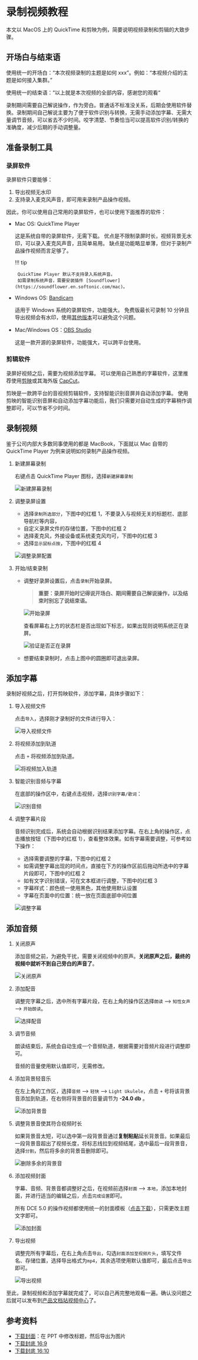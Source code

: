 # 录制视频教程

本文以 MacOS 上的 QuickTime 和剪映为例，简要说明视频录制和剪辑的大致步骤。

## 开场白与结束语

使用统一的开场白：“本次视频录制的主题是如何 xxx”。例如：“本视频介绍的主题是如何接入集群。”

使用统一的结束语：“以上就是本次视频的全部内容，感谢您的观看“

录制期间需要自己解说操作，作为旁白。普通话不标准没关系，后期会使用软件替换。录制期间自己解说主要为了便于软件识别与转换，无需手动添加字幕、无需大量调节音频，可以省去不少时间。咬字清楚、节奏恰当可以提高软件识别/转换的准确度，减少后期的手动调整量。

## 准备录制工具

### 录屏软件

录屏软件只要能够：

1. 导出视频无水印
2. 支持录入麦克风声音，即可用来录制产品操作视频。

因此，你可以使用自己常用的录屏软件，也可以使用下面推荐的软件：

- Mac OS: QuickTime Player
  
    这是系统自带的录屏软件，无需下载。
    优点是不限制录屏时长，视频背景无水印，可以录入麦克风声音，且简单易用。
    缺点是功能略显单薄，但对于录制产品操作视频而言足够了。

    !!! tip

       QuickTime Player 默认不支持录入系统声音。
       如需录制系统声音，需要安装插件 [Soundflower](https://soundflower.en.softonic.com/mac)。

- Windows OS: [Bandicam](https://www.bandicam.cn/)
  
    适用于 Windows 系统的录屏软件，功能强大。
    免费版最长可录制 10 分钟且导出视频会有水印，使用[其他版本](https://pan.baidu.com/s/1454QrpmxV2tyd4lM2sR_dQ)可以避免这个问题。

- Mac/Windows OS：[OBS Studio](https://obsproject.com/)

    这是一款开源的录屏软件，功能强大，可以跨平台使用。

### 剪辑软件

录屏好视频之后，需要为视频添加字幕。
可以使用自己熟悉的字幕软件，这里推荐使用[剪映](https://www.capcut.cn/)或其海外版 [CapCut](https://www.capcut.com/zh-tw/)。

剪映是一款跨平台的音视频剪辑软件，支持智能识别音屏并自动添加字幕。
使用剪映的智能识别音屏和自动添加字幕功能后，我们只需要对自动生成的字幕稍作调整即可，可以节省不少时间。

## 录制视频

鉴于公司内部大多数同事使用的都是 MacBook，下面就以 Mac 自带的 QuickTime Player 为例来说明如何录制产品操作视频。

1. 新建屏幕录制
   
    右键点击 QuickTime Player 图标，选择`新建屏幕录制`

    ![新建屏幕录制](images/create-1.png)

2. 调整录屏设置

    - 选择`录制所选部分`，下图中的红框 1，不要录入与视频无关的标题栏、底部导航栏等内容，
    - 自定义录屏文件的存储位置，下图中的红框 2
    - 选择麦克风，外接设备或系统麦克风均可，下图中的红框 3
    - 选择`显示鼠标点按`，下图中的红框 4

    ![调整录屏配置](images/create-2.png)

3. 开始/结束录制

    - 调整好录屏设置后，点击`录制`开始录屏。 
  
        > **重要：录屏开始时记得说开场白、期间需要自己解说操作，以及结束时别忘了说结束语。**

        ![开始录屏](images/create-3a.png)
     
        查看屏幕右上方的状态栏是否出现如下标志，如果出现则说明系统正在录屏。
     
        ![验证是否正在录屏](images/create-3b.png)

    - 想要结束录制时，点击上图中的圆圈即可退出录屏。

## 添加字幕

录制好视频之后，打开剪映软件，添加字幕，具体步骤如下：

1. 导入视频文件

    点击`导入`，选择刚才录制好的文件进行导入：
    
    ![导入视频文件](images/lyric-1.png)

2. 将视频添加到轨道
    
    点击 `+` 将视频添加到轨道。
    
    ![将视频加入轨道](images/lyric-2.png)

3. 智能识别音频与字幕
   
    在底部的操作区中，右键点击视频，选择`识别字幕/歌词`：

    ![识别音频](images/lyric-3.png)

4. 调整字幕片段

    音频识别完成后，系统会自动根据识别结果添加字幕。在右上角的操作区，点击播放按钮（下图中的红框 1），查看整体效果。如有字幕需要调整，可参考如下操作：
    
    - 选择需要调整的字幕，下图中的红框 2
    - 如需调整字幕出现的时间点，直接在下方的操作区前后拖动所选中的字幕片段即可，下图中的红框 2
    - 如有文字识别错误，可在文本框进行调整，下图中的红框 3
    - 字幕样式：颜色统一使用黑色，其他使用默认设置
    - 字幕在页面中的位置：统一放在页面底部中间位置

    ![调整字幕](images/lyric-4.png)

## 添加音频

1. 关闭原声
   
    添加音频之前，为避免干扰，需要关闭视频中的原声。**关闭原声之后，最终的视频中就听不到自己旁白的声音了**。

    ![关闭原声](images/voice-mute.png)

2. 添加配音
   
    调整完字幕之后，选中所有字幕片段，在右上角的操作区选择`朗读` --> `知性女声` --> `开始朗读`。

    ![选择配音](images/voice-1.png)

3. 调节音频
   
    朗读结束后，系统会自动生成一个音频轨道，根据需要对音频片段进行调整即可。

    音频的音量使用默认值即可，无需修改。

4. 添加背景轻音乐
   
    在左上角的工作区，选择`音频` --> `轻快` --> `Light Ukulele`，点击 `+` 号将该背景音添加到轨道，在右侧将背景音的音量调节为 **-24.0 db** 。

    ![添加背景音](images/voice-accompany.png)

5. 调整背景音使其符合视频时长

    如果背景音太短，可以选中第一段背景音通过**复制粘贴**延长背景音。如果最后一段背景音超出了视频长度，将标志线拉到视频结尾，选中最后一段背景音，选择`分割`，然后将多余的背景音删除即可。

    ![删除多余的背景音](images/voice-delete.png)

6. 添加视频封面

    字幕、音频、背景音都调整好之后，在视频前选择`封面` --> `本地`，添加本地封面，并进行适当的编辑之后，点击`完成设置`即可。

    所有 DCE 5.0 的操作视频都使用统一的封面模板（[点击下载](images/video-cover.pptx)），只需更改主题文字即可。

    ![添加封面](images/video-cover.png)

7. 导出视频

    调整完所有字幕后，在右上角点击`导出`，勾选`封面添加至视频片头`，填写文件名、存储位置，选择导出格式为`mp4`，其余选项使用默认值即可，最后点击`导出`即可。

    ![导出视频](images/video-export.png)

至此，录制视频和添加字幕就完成了，可以自己再完整地观看一遍。确认没问题之后就可以发布到[产品文档站视频中心](../../../videos/index.md)了。

## 参考资料

- [下载封面](./images/video-cover-template.pptx)：在 PPT 中修改标题，然后导出为图片
- [下载封底 16:9](./images/end-cover16:9.png)
- [下载封底 16:10](./images/end-cover16:10.png)

